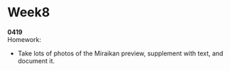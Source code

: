 # __Week8__  
__0419__  
Homework:
- Take lots of photos of the Miraikan preview, supplement with text, and document it.  
